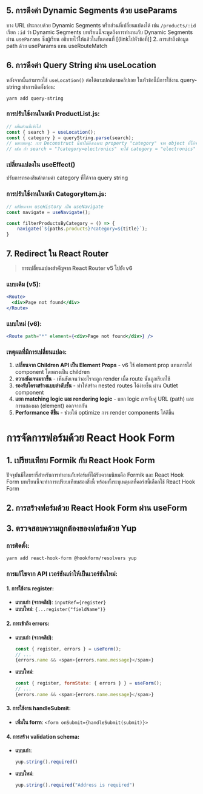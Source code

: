 ## 5. การดึงค่า Dynamic Segments ด้วย useParams
บาง URL ประกอบด้วย Dynamic Segments หรือส่วนที่เปลี่ยนแปลงได้ เช่น `/products/:id` เรียก `:id` ว่า Dynamic Segments บทเรียนนี้จะพูดถึงการทำงานกับ Dynamic Segments ผ่าน `useParams` ซึ่งผู้เรียน อธิบายไว้ให้แล้วในขั้นตอนที่ [(linkไปหัวข้อที่)] 2. การเข้าถึงข้อมูล path ด้วย useParams แทน useRouteMatch

## 6. การดึงค่า Query String ผ่าน useLocation

หลังจากนั้นสามารถใช้ `useLocation()` ต่อได้ตามปกติตามคลิปเลย ในหัวข้อนี้มีการใช้งาน query-string ทำการติดตั้งก่อน:

```bash
yarn add query-string
```

### การปรับใช้งานในหน้า ProductList.js:
```javascript
// เพิ่มส่วนนี้เข้าไป
const { search } = useLocation();
const { category } = queryString.parse(search); 
// หมายเหตุ: การ Deconstruct นี้ทำให้ดึงเฉพาะ property "category" จาก object ที่ได้จากการ parse
// เช่น ถ้า search = "?category=electronics" จะได้ category = "electronics"
```

### เปลี่ยนแปลงใน useEffect()
ปรับการกรองสินค้าตามค่า category ที่ได้จาก query string

### การปรับใช้งานในหน้า CategoryItem.js:
```javascript
// เปลี่ยนจาก useHistory เป็น useNavigate
const navigate = useNavigate();  

const filterProductsByCategory = () => {
    navigate(`${paths.products}?category=${title}`);
}
```

## 7. Redirect ใน React Router

> **การเปลี่ยนแปลงสำคัญจาก React Router v5 ไปยัง v6**

### แบบเดิม (v5):
```jsx
<Route>
  <div>Page not found</div>
</Route>
```

### แบบใหม่ (v6):
```jsx
<Route path="*" element={<div>Page not found</div>} />
```

### เหตุผลที่มีการเปลี่ยนแปลง:
1. **เปลี่ยนจาก Children API เป็น Element Props** - v6 ใช้ element prop แทนการใส่ component โดยตรงเป็น children
2. **ความชัดเจนมากขึ้น** - เห็นชัดเจนว่าอะไรจะถูก render เมื่อ route นั้นถูกเรียกใช้
3. **รองรับโครงสร้างแบบลำดับชั้น** - ทำให้สร้าง nested routes ได้ง่ายขึ้น ผ่าน Outlet component
4. **แยก matching logic และ rendering logic** - แยก logic การจับคู่ URL (path) และการแสดงผล (element) ออกจากกัน
5. **Performance ดีขึ้น** - ช่วยให้ optimize การ render components ได้ดีขึ้น

# การจัดการฟอร์มด้วย React Hook Form

## 1. เปรียบเทียบ Formik กับ React Hook Form
ปัจจุบันมีไลบรารี่สำหรับการทำงานกับฟอร์มที่ได้รับความนิยมคือ Formik และ React Hook Form บทเรียนนี้จะทำการเปรียบเทียบสองสิ่งนี้ พร้อมทั้งระบุเหตุผลที่คอร์สนี้เลือกใช้ React Hook Form

## 2. การสร้างฟอร์มด้วย React Hook Form ผ่าน useForm
## 3. ตรวจสอบความถูกต้องของฟอร์มด้วย Yup

### การติดตั้ง:
```bash
yarn add react-hook-form @hookform/resolvers yup
```

### การแก้ไขจาก API เวอร์ชันเก่าให้เป็นเวอร์ชันใหม่:

#### 1. การใช้งาน register:
- **แบบเก่า (จากคลิป)**: `inputRef={register}`
- **แบบใหม่**: `{...register("fieldName")}`

#### 2. การเข้าถึง errors:
- **แบบเก่า (จากคลิป)**:
  ```javascript
  const { register, errors } = useForm();
  // ...
  {errors.name && <span>{errors.name.message}</span>}
  ```
- **แบบใหม่**:
  ```javascript
  const { register, formState: { errors } } = useForm();
  // ...
  {errors.name && <span>{errors.name.message}</span>}
  ```

#### 3. การใช้งาน handleSubmit:
- **เพิ่มใน form**: `<form onSubmit={handleSubmit(submit)}>`

#### 4. การสร้าง validation schema:
- **แบบเก่า**:
  ```javascript
  yup.string().required()
  ```
- **แบบใหม่**:
  ```javascript
  yup.string().required("Address is required")
  ```
